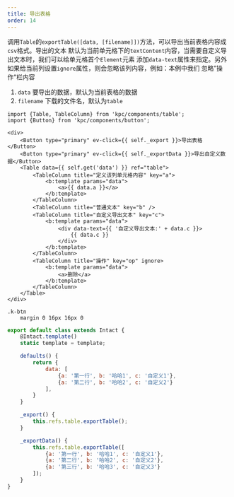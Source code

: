 ```yaml
---
title: 导出表格
order: 14 
---
```


调用`Table`的`exportTable([data, [filename]])`方法，可以导出当前表格内容成`csv`格式。导出的文本
默认为当前单元格下的`textContent`内容，当需要自定义导出文本时，我们可以给单元格首个`Element`元素
添加`data-text`属性来指定。另外如果给当前列设置`ignore`属性，则会忽略该列内容，例如：本例中我们
忽略”操作“栏内容

1. `data` 要导出的数据，默认为当前表格的数据
2. `filename` 下载的文件名，默认为`table`

```vdt
import {Table, TableColumn} from 'kpc/components/table';
import {Button} from 'kpc/components/button';

<div>
    <Button type="primary" ev-click={{ self._export }}>导出表格</Button>
    <Button type="primary" ev-click={{ self._exportData }}>导出自定义数据</Button>
    <Table data={{ self.get('data') }} ref="table">
        <TableColumn title="定义该列单元格内容" key="a">
            <b:template params="data">
                <a>{{ data.a }}</a>
            </b:template>
        </TableColumn>
        <TableColumn title="普通文本" key="b" />
        <TableColumn title="自定义导出文本" key="c">
            <b:template params="data">
                <div data-text={{ '自定义导出文本:' + data.c }}>
                    {{ data.c }}
                </div>
            </b:template>
        </TableColumn>
        <TableColumn title="操作" key="op" ignore>
            <b:template params="data">
                <a>删除</a> 
            </b:template>
        </TableColumn>
    </Table>
</div>
```

```styl
.k-btn
    margin 0 16px 16px 0
```

```js
export default class extends Intact {
    @Intact.template()
    static template = template;

    defaults() {
        return {
            data: [
                {a: '第一行', b: '哈哈1', c: '自定义1'}, 
                {a: '第二行', b: '哈哈2', c: '自定义2'}
            ],
        }
    }

    _export() {
        this.refs.table.exportTable();
    }

    _exportData() {
        this.refs.table.exportTable([
            {a: '第一行', b: '哈哈1', c: '自定义1'}, 
            {a: '第二行', b: '哈哈2', c: '自定义2'},
            {a: '第三行', b: '哈哈3', c: '自定义3'}
        ]);
    }
}
```
